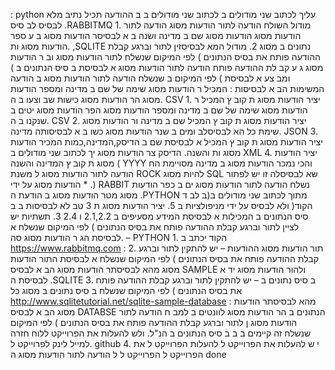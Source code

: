 : python עליך לכתוב שני מודולים ב  לכתוב  שני מודולים ב  ב 
ההודעה תכיל נתיב  מלא לבסיס לב סיס .RABBITMQ 1. מודול השולח הודעה לתור הודעות מסוג  הודעה לתור הודעות מסוג  הודעות מסוג 
שם ב  מדינה ושנה ב א לבסיסר הודעות מסוג ב ע ספר הודעות מסוג ות. ,SQLITE נתונים ב  מסוג 
2. מודול המא לבסיסזין לתור וברגע קבלת ההודעה פותח את בסיס הנתונים ) לפי המיקום שנשלח לתור הודעות מסוג  וב ר הודעות מסוג ג ע קב לת ההודעה פותח הודעה לתור הודעות מסוג  א לבסיסת ב סיס הנתונים ב  ) לפי המיקום ב  שנשלח הודעה לתור הודעות מסוג 
ב הודעה ( ומב צע א לבסיסת המשימות הב א לבסיסות :
המכיל ר הודעות מסוג שימה של שם ב  מדינה ומספר הודעות מסוג  הר הודעות מסוג כישות שב וצעו ב ה. CSV 1. יציר הודעות מסוג ת קוב ץ 
המכיל ר הודעות מסוג שימה של שם ב  מדינה ומספר הודעות מסוג  הפר הודעות מסוג יטים ב  שנקנו ב ה. CSV 2. יציר הודעות מסוג ת קוב ץ 
המכיל שם ב  מדינה ור הודעות מסוג שימת כל הא לבסיסלב ומים ב  שנר הודעות מסוג כשו ב א לבסיסותה מדינה. JSON 3. יציר הודעות מסוג ת קוב ץ 
המכיל א לבסיסת שם ב  הדיסק,המדינה,כמות המכיר הודעות מסוג ות והשנה. הדיסק צר הודעות מסוג יך לכתוב שני מודולים ב  XML 4. יציר הודעות מסוג ת קוב ץ 
המדינה והשנה ( YYYY והכי נמכר הודעות מסוג  ב מדינה מסויימת הח הודעה לתור הודעות מסוג ל משנת ROCK להיות מסוג 
SQL שא לבסיסלה זו יש לפתור הודעות מסוג  על ידי * .) RABBIT נשלח הודעה לתור הודעות מסוג ים ב  כפר הודעות מסוג מטר הודעות מסוג  ב הודעת ה
.PYTHON ב לב ד)מתוך לכתוב שני מודולים ב  הקוד( ולא לבסיס על ידי מניפולציות ב 
5. יציר הודעות מסוג ת 3 טב לא לבסיסות ב ב סיס הנתונים ב  המכילות א לבסיסת המידע מסעיפים ב  2.1,2.2 ו 2.4
3. תשתיות
יש לציין לתור וברגע קבלת ההודעה פותח את בסיס הנתונים ) לפי המיקום שנשלח א לבסיסת הג ר הודעות מסוג סה. – PYTHON 1. הקוד יכתב  ב 
https://www.rabbitmq.com : 2. תור הודעות מסוג  ההודעות – יש להתקין לתור וברגע קבלת ההודעה פותח את בסיס הנתונים ) לפי המיקום שנשלח א לבסיסת התור הודעות מסוג  מהא לבסיסתר הודעות מסוג  הב א לבסיס
SAMPLE ולהור הודעות מסוג יד א לבסיסת ה .SQLITE 3. ב סיס נתונים ב  – יש להתקין לתור וברגע קבלת ההודעה פותח את בסיס הנתונים ) לפי המיקום שנשלח ב סיס נתונים ב  מסוג 
כל http://www.sqlitetutorial.net/sqlite-sample-database : מהא לבסיסתר הודעות מסוג  הב א לבסיס DATABSE
הנתונים ב  הר הודעות מסוג לוונטים ב  למב ח הודעה לתור הודעות מסוג ן לתור וברגע קבלת ההודעה פותח את בסיס הנתונים ) לפי המיקום שנשלח זה קיימים ב  ב ב סיס הנתונים ב  הנ"ל.
ולש להעלות את הפרוייקט ללוח חזרה למייל לינק לפרוייקט ל. github 4. י ש להעלות את הפרוייקט ל להעלות הפרוייקט ל את הפרוייקט ל הפרוייקט ל ל
 הודעה לתור הודעות מסוג ה
done
